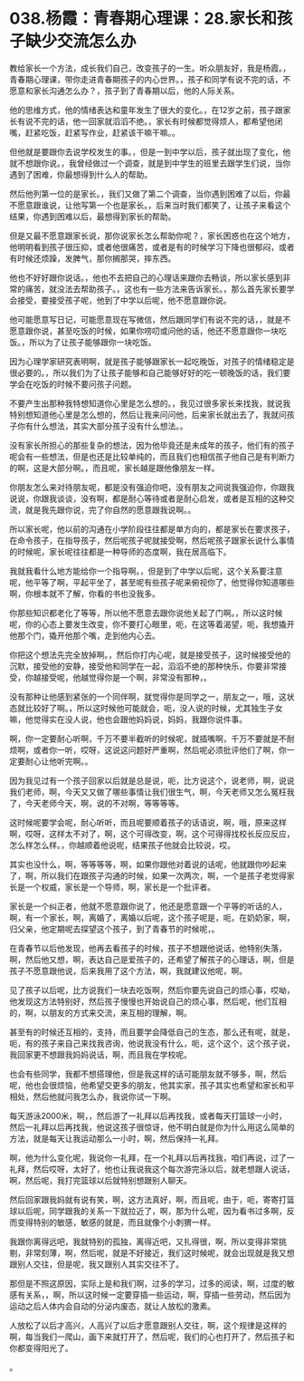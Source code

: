# 038.杨霞：青春期心理课：28.家长和孩子缺少交流怎么办

教给家长一个方法，成长我们自己，改变孩子的一生。听众朋友好，我是杨霞。，青春期心理课，带你走进青春期孩子的内心世界。，孩子和同学有说不完的话，不愿意和家长沟通怎么办？，孩子到了青春期以后，他的人际关系。

他的思维方式，他的情绪表达和童年发生了很大的变化。，在12岁之前，孩子跟家长有说不完的话，他一回家就滔滔不绝。，家长有时候都觉得烦人，都希望他闭嘴，赶紧吃饭，赶紧写作业，赶紧该干嘛干嘛。。

但他就是要跟你去说学校发生的事。，但是一到中学以后，孩子就出现了变化，他就不想跟你说。，我曾经做过一个调查，就是到中学生的班里去跟学生们说，当你遇到了困难，你最想得到什么人的帮助。

然后他列第一位的是家长。，我们又做了第二个调查，当你遇到困难了以后，你最不愿意跟谁说，让他写第一个也是家长。，后来当时我们都笑了，让孩子来看这个结果，你遇到困难以后，最想得到家长的帮助。

但是又最不愿意跟家长说，那你说家长怎么帮助你呢？，家长困惑也在这个地方，他明明看到孩子很压抑，或者他很痛苦，或者是有的时候学习下降也很郁闷，或者有时候还烦躁，发脾气，那你搁那哭，摔东西。

他也不好好跟你说话。，他也不去把自己的心理话来跟你去畅谈，所以家长感到非常的痛苦，就没法去帮助孩子。，这也有一些方法来告诉家长。，那么首先家长要学会接受，要接受孩子呢，他到了中学以后呢，他不愿意跟你说。

他可能愿意写日记，可能愿意现在写微信，然后跟同学们有说不完的话，，就是不愿意跟你说，甚至吃饭的时候，如果你唠叨或问他的话，他还不愿意跟你一块吃饭。，所以为了让孩子能够跟你一块吃饭。

因为心理学家研究表明啊，就是孩子能够跟家长一起吃晚饭，对孩子的情绪稳定是很必要的。，所以我们为了让孩子能够和自己能够好好的吃一顿晚饭的话，我们要学会在吃饭的时候不要问孩子问题。

不要产生出那种我特想知道你心里是怎么想的。，我见过很多家长来找我，就说我特别想知道他心里是怎么想的，然后让我来问问他，后来家长就出去了，我就问孩子你有什么想法，其实大部分孩子没有什么想法。。

没有家长所担心的那些复杂的想法，因为他毕竟还是未成年的孩子，他们有的孩子呢会有一些想法，但是也还是比较单纯的，而且我们也相信孩子他自己是有判断力的啊，这是大部分啊。，而且呢，家长越是跟他像朋友一样。

你朋友怎么来对待朋友呢，都是没有强迫你吧，没有朋友之间说我强迫你，你跟我说说，你跟我谈谈，没有啊，都是耐心等待或者是耐心启发，或者是互相的这种交流，就是我先跟你说，完了你自然的愿意跟我说啊。。

所以家长呢，他以前的沟通在小学阶段往往都是单方向的，都是家长在要求孩子，在命令孩子，在指导孩子，然后呢孩子呢就接受啊，然后呢孩子跟家长说什么事情的时候呢，家长呢往往都是一种导师的态度啊，我在居高临下。

我就我看什么地方能给你一个指导啊。，但是到了中学以后呢，这个关系要注意呢，他平等了啊，平起平坐了，甚至呢有些孩子呢来俯视你了，他觉得你知道哪些啊，你根本就不了解，你看的书也没我多。

你那些知识都老化了等等，所以他不愿意去跟你说他关起了门啊。，所以这时候呢，你的心态上要发生改变，你不要打心眼里，呃，在这等着渴望，呃，我想撬开他那个门，撬开他那个嘴，走到他内心去。

你把这个想法先完全放掉啊。，然后你打内心呢，就是接受孩子，这时候接受他的沉默，接受他的安静，接受他和同学在一起，滔滔不绝的那种快乐，你要非常接受，你越接受呢，他越觉得你是一个啊，非常没有那种，。

没有那种让他感到紧张的一个同伴啊，就觉得你是同学之一，朋友之一，哦，这状态就比较好了啊。，所以这时候他可能就会，呃，没人说的时候，尤其独生子女嘛，他觉得实在没人说，他也会跟他妈妈说，妈妈，我跟你说件事。

啊，你一定要耐心听啊，千万不要半截听的时候呢，就插嘴啊，千万不要就是不耐烦啊，或者你一听，哎呀，这说这问题好严重啊，然后呢必须批评他们了啊，你一定要耐心让他听完啊。。

因为我见过有一个孩子回家以后就是总是说，呃，比方说这个，说老师，啊，说说我们老师，啊，今天又又做了哪些事情让我们很生气，啊，今天老师又怎么冤枉我了，今天老师今天，啊，说的不对啊，等等等等。

这时候呢要学会呢，耐心听听，而且呢要顺着孩子的话语说，啊，哦，原来这样啊，哎呀，这样太不对了，啊，这个可得改变，啊，这个可得得找校长反应反应，怎么样怎么样。，你越顺着他说呢，结果孩子他就会比较说，哎。

其实也没什么，啊，等等等等，啊，如果你跟他对着说的话呢，他就跟你吵起来了，啊，所以我们在跟孩子沟通的时候，如果一次两次，啊，一个是孩子老觉得家长是一个权威，家长是一个导师，啊，家长是一个批评者。

家长是一个纠正者，他就不愿意跟你说了，他还是愿意跟一个平等的听话的人，啊，有一个家长，啊，离婚了，离婚以后呢，这个孩子呢是，呃，在奶奶家，啊，归父亲，他定期呢去探望这个孩子，到了青春节的时候呢，。

在青春节以后他发现，他再去看孩子的时候，孩子不想跟他说话，他特别失落，啊，然后他又想，啊，表达自己是爱孩子的，还希望了解孩子的心理话，啊，但是孩子不愿意跟他说，后来我用了这个方法，啊，我就建议他呢，啊。

见了孩子以后呢，比方说我们一块去吃饭啊，然后你要先说自己的烦心事，哎呦，他发现这方法特别好，然后孩子慢慢也开始说自己的烦心事，然后呢，他们互相的，啊，以朋友的方式来交流，来互相的理解，啊。

甚至有的时候还互相的，支持，而且要学会降低自己的生态，那么还有呢，就是，呃，有的孩子来自己来找我咨询，他说我没有什么，呃，这个这个，这个孩子说，我回家更不想跟我妈妈说话，啊，而且我在学校呢。

也会有些同学，我都不想搭理他，但是我这样的话可能朋友就不够多，啊，然后呢，他也会很烦恼，他希望交更多的朋友，他其实家，孩子其实也希望和家长和平相处，然后他就问我怎么办，我说你试一下啊。

每天游泳2000米，啊，，然后游了一礼拜以后再找我，或者每天打篮球一小时，然后一礼拜以后再找我，他说这孩子很惊讶，他不明白就是你为什么用这么简单的方法，就是每天让我运动那么一小时，啊，然后保持一礼拜。

啊，他为什么变化呢，我说你一礼拜，在一个礼拜以后再找我，咱们再说，过了一礼拜，然后哎呀，太好了，他也让我说我这个每次游完泳以后，就老想跟人说话，啊，然后呢，我打完篮球以后就特别想跟别人聊天。

然后回家跟我妈就有说有笑，啊，这方法真好，啊，而且呢，由于，呃，寄寄打篮球以后呢，同学跟我的关系一下就拉近了，啊，那为什么呢，因为看书过多啊，反而变得特别的敏感，敏感的就是，而且就像个小刺猬一样。

我跟你离得远吧，我就特别的孤独，离得近吧，又扎得很，啊，所以变得非常挑剔，非常刻薄，啊，然后呢，就是不好接近，我们这时候呢，就会出现就是我又想跟别人交往，但是呢，我又跟别人其实交往不了。

那但是不照这原因，实际上是和我们啊，过多的学习，过多的阅读，啊，过度的敏感有关系，，啊，所以这时候一定要穿插一些运动，啊，穿插一些劳动，然后因为运动之后人体内会自动的分泌内废态，就让人放松的激素。

人放松了以后才高兴，人高兴了以后才愿意跟别人交往，啊，这个规律是这样的啊，每当我们一爬山，画下来就打开了，然后呢，我们的心也打开了，然后孩子和你都变得阳光了。

。